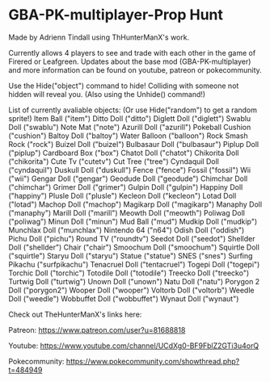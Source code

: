 # GBA-PK-multiplayer-Prop Hunt

Made by Adrienn Tindall using ThHunterManX's work.

Currently allows 4 players to see and trade with each other in the game of Firered or Leafgreen. Updates about the base mod (GBA-PK-multiplayer) and more information can be found on youtube, patreon or pokecommunity.

Use the Hide("object") command to hide! Colliding with someone not hidden will reveal you. (Also using the Unhide() command!)

List of currently avaliable objects: (Or use Hide("random") to get a random sprite!)
Item Ball ("item")
Ditto Doll ("ditto")
Diglett Doll ("diglett")
Swablu Doll ("swablu")
Note Mat ("note")
Azurill Doll ("azurill")
Pokeball Cushion ("cushion")
Baltoy Doll ("baltoy")
Water Balloon ("balloon")
Rock Smash Rock ("rock")
Buizel Doll ("buizel")
Bulbasaur Doll ("bulbasaur")
Piplup Doll ("piplup")
Cardboard Box ("box")
Chatot Doll ("chatot")
Chikorita Doll ("chikorita")
Cute Tv ("cutetv")
Cut Tree ("tree")
Cyndaquil Doll ("cyndaquil")
Duskull Doll ("duskull")
Fence ("fence")
Fossil ("fossil")
Wii ("wii")
Gengar Doll ("gengar")
Geodude Doll ("geodude")
Chimchar Doll ("chimchar")
Grimer Doll ("grimer")
Gulpin Doll ("gulpin")
Happiny Doll ("happiny")
Plusle Doll ("plusle")
Kecleon Doll ("kecleon")
Lotad Doll ("lotad")
Machop Doll ("machop")
Magikarp Doll ("magikarp")
Manaphy Doll ("manaphy")
Marill Doll ("marill")
Meowth Doll ("meowth")
Poliwag Doll ("poliwag")
Minun Doll ("minun")
Mud Ball ("mud")
Mudkip Doll ("mudkip")
Munchlax Doll ("munchlax")
Nintendo 64 ("n64")
Odish Doll ("oddish")
Pichu Doll ("pichu")
Round TV ("roundtv")
Seedot Doll ("seedot")
Shellder Doll ("shellder")
Chair ("chair")
Smoochum Doll ("smoochum")
Squirtle Doll ("squirtle")
Staryu Doll ("staryu")
Statue ("statue")
SNES ("snes")
Surfing Pikachu ("surfpikachu")
Tenacruel Doll ("tentacruel")
Togepi Doll ("togepi")
Torchic Doll ("torchic")
Totodile Doll ("totodile")
Treecko Doll ("treecko")
Turtwig Doll ("turtwig")
Unown Doll ("unown")
Natu Doll ("natu")
Porygon 2 Doll ("porygon2")
Wooper Doll ("wooper")
Voltorb Doll ("voltorb")
Weedle Doll ("weedle")
Wobbuffet Doll ("wobbuffet")
Wynaut Doll ("wynaut")

Check out TheHunterManX's links here:

Patreon: https://www.patreon.com/user?u=81688818

Youtube: https://www.youtube.com/channel/UCdXg0-BF9FblZ2GTi3u4orQ

Pokecommunity: https://www.pokecommunity.com/showthread.php?t=484949
